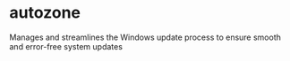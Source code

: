 # autozone
Manages and streamlines the Windows update process to ensure smooth and error-free system updates
